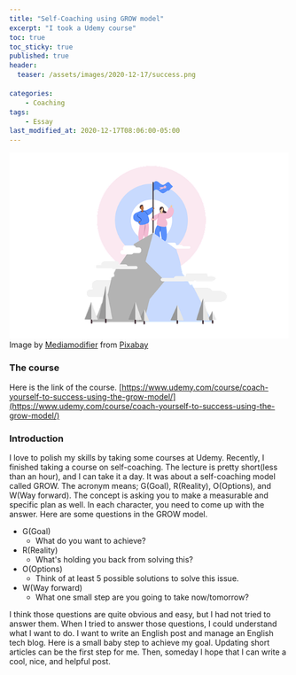 ```yaml
---
title: "Self-Coaching using GROW model"
excerpt: "I took a Udemy course"
toc: true
toc_sticky: true
published: true
header:
  teaser: /assets/images/2020-12-17/success.png

categories:
    - Coaching
tags:
    - Essay
last_modified_at: 2020-12-17T08:06:00-05:00
---
```


![Go to a goal](/assets/images/2020-12-17/success.png)
Image by <a href="https://pixabay.com/users/mediamodifier-1567646/?utm_source=link-attribution&amp;utm_medium=referral&amp;utm_campaign=image&amp;utm_content=5597527">Mediamodifier</a> from <a href="https://pixabay.com/?utm_source=link-attribution&amp;utm_medium=referral&amp;utm_campaign=image&amp;utm_content=5597527">Pixabay</a>

### The course 
Here is the link of the course.
[https://www.udemy.com/course/coach-yourself-to-success-using-the-grow-model/](https://www.udemy.com/course/coach-yourself-to-success-using-the-grow-model/)

### Introduction
I love to polish my skills by taking some courses at Udemy. Recently, I finished taking a course on self-coaching. The lecture is pretty short(less than an hour), and I can take it a day. It was about a self-coaching model called GROW. The acronym means; G(Goal), R(Reality), O(Options), and W(Way forward). The concept is asking you to make a measurable and specific plan as well. In each character, you need to come up with the answer. Here are some questions in the GROW model.

- G(Goal)
    - What do you want to achieve?
- R(Reality)
    - What's holding you back from solving this?
- O(Options)
    - Think of at least 5 possible solutions to solve this issue.
- W(Way forward)
    - What one small step are you going to take now/tomorrow?

I think those questions are quite obvious and easy, but I had not tried to answer them. When I tried to answer those questions, I could understand what I want to do. I want to write an English post and manage an English tech blog. Here is a small baby step to achieve my goal. Updating short articles can be the first step for me. Then, someday I hope that I can write a cool, nice, and helpful post.